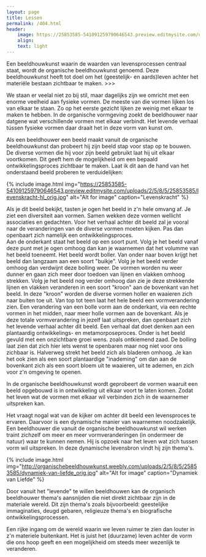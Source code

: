 ```yaml
---
layout: page
title: Lessen
permalink: /404.html
header:
    image: https://25853585-541091259790646543.preview.editmysite.com/uploads/2/5/8/5/25853585/verbonden_orig.jpg
    align:
    text: light
---
```

Een beeldhouwkunst waarin de waarden van levensprocessen centraal staat, wordt de organische beeldhouwkunst genoemd. Deze beeldhouwkunst heeft tot doel om het (geestelijk- en aards)leven achter het materiële bestaan zichtbaar te maken. >>>

We staan er veelal niet zo bij stil, maar dagelijks zijn we omricht met een enorme veelheid aan fysieke vormen. De meeste van die vormen lijken los van elkaar te staan. Zo op het eerste gezicht lijken ze weinig met elkaar te maken te hebben. In de organische vormgeving zoekt de beeldhouwer naar datgene wat verschillende vormen met elkaar verbindt. Het levende verhaal tússen fysieke vormen daar draait het in deze vorm van kunst om.

Als een beeldhouwer een beeld maakt vanuit de organische beeldhouwkunst dan probeert hij zijn beeld stap voor stap op te bouwen. De diverse vormen die hij voor zijn beeld gebruikt laat hij uit elkaar voortkomen. Dit geeft hem de mogelijkheid om een bepaald ontwikkelingsproces zichtbaar te maken.
Laat ik dit aan de hand van het onderstaand beeld proberen te verduidelijken:

{% include image.html img="https://25853585-541091259790646543.preview.editmysite.com/uploads/2/5/8/5/25853585/levenskracht-hl_orig.jpg" alt="Alt for image" caption="Levenskracht" %}

Als je dit beeld bekijkt, tasten je ogen het beeld in z'n hele omvang af. Je ziet een diversiteit aan vormen. Samen wekken deze vormen wellicht associaties en gedachten. Voor het verhaal achter dit beeld zal je vooral naar de veranderingen van de diverse vormen moeten kijken. Pas dan openbaart zich namelijk een ontwikkelingsproces.  
Aan de onderkant staat het beeld op een soort punt. Volg je het beeld vanaf deze punt met je ogen omhoog dan kan je waarnemen dat het volumme van het beeld toeneemt. Het beeld wordt boller. Van onder naar boven krijgt het beeld dan langzaam aan een soort "buikje".  Volg je het beeld verder omhoog dan verdwijnt deze bolling weer. De vormen worden nu weer dunner en gaan zich meer door toedoen van lijnen en vlakken omhoog strekken. Volg je het beeld nog verder omhoog dan zie je deze strekkende lijnen en vlakken veranderen in een soort "kroon" aan de bovenkant van het beeld. In deze "kroon" worden de diverse vormen holler en waaieren zich naar buiten toe uit. Van top tot teen laat het hele beeld een vormverandering zien. Een verandering van een bolle vorm aan de onderkant, via een rechte vormen in het midden, naar meer holle vormen aan de bovenkant.
Als je deze totale vormverandering in jezelf laat uitspreken, dan openbaart zich het levende verhaal achter dit beeld. Een verhaal dat doet denken aan een plantaardig ontwikkelings- en metamorposeproces. Onder is het beeld gevuld met een onzichtbare groei wens. zoals ontkiemend zaad. De bolling laat zien dat zich hier iets wenst te openbaren maar nog niet voor ons zichbaar is. Halverweg strekt het beeld zich als bladeren omhoog. Je kan het ook zien als een soort plantaardige "inademing" om dan aan de bovenkant zich als een soort bloem uit te waaieren, uit te ademen, en zich voor z'n omgeving te openen.

In de organische beeldhouwkunst wordt geprobeert de vormen waaruit een beeld opgebouwd is in ontwikkeling uit elkaar voort te laten komen. Zodat het leven wat de vormen met elkaar wil verbinden zich ín de waarnemer uitspreken kan.

Het vraagt nogal wat van de kijker om achter dit beeld een levensproces te ervaren. Daarvoor is een dynamische manier van waarnemen noodzakelijk. Een beeldhouwer die vanuit de organische beeldhouwkunst wil werken traint zichzelf om meer en meer vormveranderingen (in ondermeer de natuur) waar te kunnen nemen. Hij is opzoek naar het leven wat zich tussen vorm wil uitspreken. In deze dynamische levensbron vindt hij zijn thema's.

{% include image.html img="http://organischebeeldhouwkunst.weebly.com/uploads/2/5/8/5/25853585/dynamiek-van-liefde_orig.jpg" alt="Alt for image" caption="Dynamiek van Liefde" %}

Door vanuit het "levende" te willen beeldhouwen kan de organisch beeldhouwer thema's aansnijden die niet direkt zichtbaar zijn in de materiale wereld. Dit zijn thema's zoals bijvoorbeeld: geestelijke immaginaties, deugd gebaren, religieuze thema's en biografische ontwikkelingsprocessen.  

Een rijke ingang om de wereld waarin we leven ruimer te zien dan louter in z'n materiele buitenkant. Het is juist het (duurzame) leven achter de vorm die ons hoop geeft en een mogelijkheid om steeds meer wezenlijk te veranderen.  
